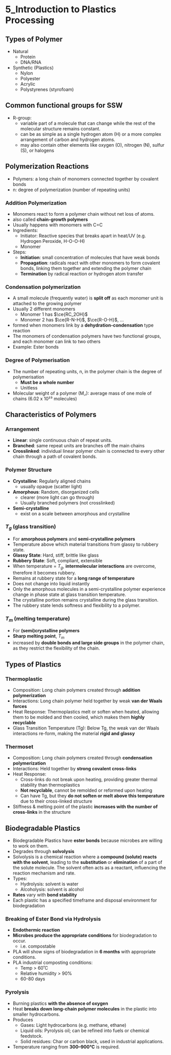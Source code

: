 # 5_Introduction to Plastics Processing

## Types of Polymer

- Natural
    - Protein
    - DNA/RNA
- Synthetic (Plastics)
    - Nylon
    - Polyester
    - Acrylic
    - Polystyrenes (styrofoam)

## Common functional groups for SSW

- R-group:
    - variable part of a molecule that can change while the rest of the molecular structure remains constant.
    - can be as simple as a single hydrogen atom (H) or a more complex arrangement of carbon and hydrogen atoms.
    - may also contain other elements like oxygen (O), nitrogen (N), sulfur (S), or halogens

## Polymerization Reactions

- Polymers: a long chain of monomers connected together by covalent bonds
- n: degree of polymerization (number of repeating units)

### Addition Polymerization

- Monomers react to form a polymer chain without net loss of atoms.
- also called **chain-growth polymers**
- Usually happens with monomers with C=C
- Ingredients:
    - Initiator: Reactive species that breaks apart in heat/UV (e.g. Hydrogen Peroxide, H-O-O-H)
    - Monomer
- Steps:
    - **Initiation**: small concentration of molecules that have weak bonds
    - **Propagation**: radicals react with other monomers to form covalent bonds, linking them together and extending the polymer chain
    - **Termination** by radical reaction or hydrogen atom transfer

### Condensation polymerization

- A small molecule (frequently water) is **split off** as each monomer unit is attached to the growing polymer
- Usually 2 different monomers
    - Monomer 1 has $\ce{RC_2OH}$
    - Monomer 2 has $\ce{R-N-H}$, $\ce{R-O-H}$, ...
- formed when monomers link by a **dehydration-condensation** type reaction
- The monomers of condensation polymers have two functional groups, and each monomer can link to two others
- Example: Ester bonds

### Degree of Polymerisation

- The number of repeating units, n, in the polymer chain is the degree of polymerisation
    - **Must be a whole number**
    - Unitless
- Molecular weight of a polymer (M,ᵢ): average mass of one mole of chains (6.02 x 10²³ molecules)

## Characteristics of Polymers

### Arrangement

- **Linear**: single continuous chain of repeat units.
- **Branched**: same repeat units are branches off the main chains
- **Crosslinked**: individual linear polymer chain is connected to every other chain through a path of covalent bonds.

### Polymer Structure

- **Crystalline**: Regularly aligned chains
    - usually opaque (scatter light)
- **Amorphous**: Random, disorganized cells
    - clearer (more light can go through)
    - Usually branched polymers (not crosslinked)
- **Semi-crystalline**
    - exist on a scale between amorphous and crystalline

### $T_g$ (glass transition)

- For **amorphous polymers** and **semi-crystalline polymers**
- Temperature above which material transitions from glassy to rubbery state.
- **Glassy State**: Hard, stiff, brittle like glass
- **Rubbery State**: Soft, compliant, extensible
- When temperature = $T_g$, **intermolecular interactions** are overcome, therefore it becomes rubbery.
- Remains at rubbery state for a **long range of temperature**
- Does not change into liquid instantly
- Only the amorphous molecules in a semi-crystalline polymer experience change in phase state at glass transition temperature.
- The crystalline portion remains crystalline during the glass transition.
- The rubbery state lends softness and flexibility to a polymer.

### $T_m$ (melting temperature)

- For **(semi)crystalline polymers**
- **Sharp melting point**, $T_m$
- increased by **double bonds and large side groups** in the polymer chain, as they restrict the flexibility of the chain.

## Types of Plastics

### Thermoplastic

- Composition: Long chain polymers created through **addition polymerization**
- Interactions: Long chain polymer held together by weak **van der Waals forces**
- Heat Response: Thermoplastics melt or soften when heated, allowing them to be molded and then cooled, which makes them **highly recyclable**
- Glass Transition Temperature (Tg): Below Tg, the weak van der Waals interactions re-form, making the material **rigid and glassy**

### Thermoset

- Composition: Long chain polymers created through **condensation polymerization**
- Interactions: Held together by **strong covalent cross-links**
- Heat Response:
    - Cross-links do not break upon heating, providing greater thermal stability than thermoplastics
    - **Not recyclable**, cannot be remolded or reformed upon heating
    - Can have Tg, but they **do not soften or melt above this temperature** due to their cross-linked structure
- Stiffness & melting point of the plastic **increases with the number of cross-links** in the structure

## Biodegradable Plastics

- Biodegradable Plastics have **ester bonds** because microbes are willing to work on them.
- Degrades through **solvolysis**
- Solvolysis is a chemical reaction where a **compound (solute) reacts with the solvent**, leading to the **substitution** or **elimination** of a part of the solute molecule. The solvent often acts as a reactant, influencing the reaction mechanism and rate.
- Types:
    - Hydrolysis: solvent is water
    - Alcoholysis: solvent is alcohol
- **Rates** vary with **bond stability**
- Each plastic has a specified timeframe and disposal environment for biodegradation

### Breaking of Ester Bond via Hydrolysis

- **Endothermic reaction**
- **Microbes produce the appropriate conditions** for biodegradation to occur.
    - i.e. compostable
- PLA will show signs of biodegradation in **6 months** with appropriate conditions.
- PLA industrial composting conditions:
    - Temp > 60˚C
    - Relative humidity > 90%
    - 60-80 days

### Pyrolysis

- Burning plastics **with the absence of oxygen**
- Heat **breaks down long-chain polymer molecules** in the plastic into smaller hydrocarbons.
- Produces
    - Gases: Light hydrocarbons (e.g. methane, ethane)
    - Liquid oils: Pyrolysis oil; can be refined into fuels or chemical feedstock.
    - Solid residues: Char or carbon black, used in industrial applications.
- Temperature ranging from **300–900°C** is required.
